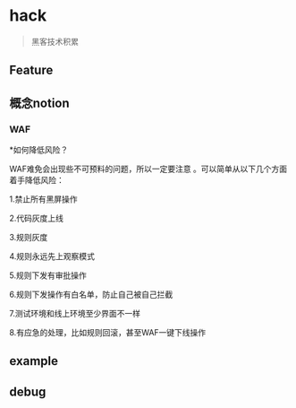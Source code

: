# hack
>黑客技术积累

## Feature


## 概念notion



### WAF
*如何降低风险？

WAF难免会出现些不可预料的问题，所以一定要注意 。可以简单从以下几个方面着手降低风险：

1.禁止所有黑屏操作

2.代码灰度上线

3.规则灰度

4.规则永远先上观察模式

5.规则下发有审批操作

6.规则下发操作有白名单，防止自己被自己拦截

7.测试环境和线上环境至少界面不一样

8.有应急的处理，比如规则回滚，甚至WAF一键下线操作



## example



## debug